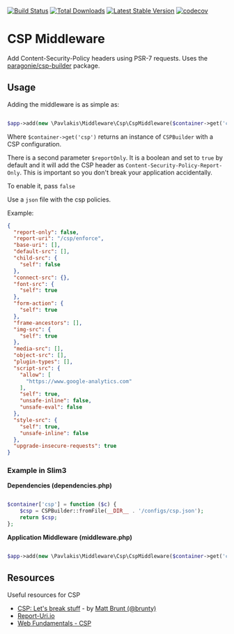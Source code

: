 [![Build Status](https://travis-ci.org/pavlakis/csp-middleware.svg)](https://travis-ci.org/pavlakis/csp-middleware)
[![Total Downloads](https://img.shields.io/packagist/dt/pavlakis/csp-middleware.svg)](https://packagist.org/packages/pavlakis/csp-middleware)
[![Latest Stable Version](https://img.shields.io/packagist/v/pavlakis/csp-middleware.svg)](https://packagist.org/packages/pavlakis/csp-middleware)
[![codecov](https://codecov.io/gh/pavlakis/csp-middleware/branch/master/graph/badge.svg)](https://codecov.io/gh/pavlakis/csp-middleware)


# CSP Middleware

Add Content-Security-Policy headers using PSR-7 requests. 
Uses the [paragonie/csp-builder](https://github.com/paragonie/csp-builder) package.

## Usage

Adding the middleware is as simple as:

```php

$app->add(new \Pavlakis\Middleware\Csp\CspMiddleware($container->get('csp'));

```

Where `$container->get('csp')` returns an instance of `CSPBuilder` with a CSP configuration.

There is a second parameter `$reportOnly`. It is a boolean and set to `true` by default and it will add the CSP header as `Content-Security-Policy-Report-Only`. This is important so you don't break your application accidentally.

To enable it, pass `false`


Use a `json` file with the csp policies.

Example:

```json
{
  "report-only": false,
  "report-uri": "/csp/enforce",
  "base-uri": [],
  "default-src": [],
  "child-src": {
    "self": false
  },
  "connect-src": {},
  "font-src": {
    "self": true
  },
  "form-action": {
    "self": true
  },
  "frame-ancestors": [],
  "img-src": {
    "self": true
  },
  "media-src": [],
  "object-src": [],
  "plugin-types": [],
  "script-src": {
    "allow": [
      "https://www.google-analytics.com"
    ],
    "self": true,
    "unsafe-inline": false,
    "unsafe-eval": false
  },
  "style-src": {
    "self": true,
    "unsafe-inline": false
  },
  "upgrade-insecure-requests": true
}

```

### Example in Slim3

**Dependencies (dependencies.php)**

```php

$container['csp'] = function ($c) {
    $csp = CSPBuilder::fromFile(__DIR__ . '/configs/csp.json');
    return $csp;
};

```

**Application Middleware (middleware.php)**

```php

$app->add(new \Pavlakis\Middleware\Csp\CspMiddleware($container->get('csp'));

```

## Resources 

Useful resources for CSP

* [CSP: Let's break stuff](https://www.slideshare.net/Brunty/content-security-policies-lets-break-stuff) - by [Matt Brunt (@brunty)](https://twitter.com/brunty)
* [Report-Uri.io](https://report-uri.io/)
* [Web Fundamentals - CSP](https://developers.google.com/web/fundamentals/security/csp/)